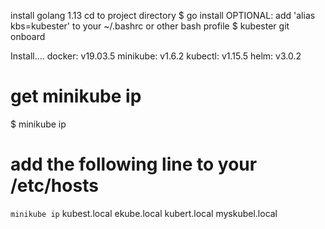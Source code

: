install golang 1.13
cd to project directory
$ go install
OPTIONAL: add 'alias kbs=kubester' to your ~/.bashrc or other bash profile
$ kubester git onboard


Install....
docker: v19.03.5
minikube: v1.6.2
kubectl: v1.15.5
helm: v3.0.2


# get minikube ip
$ minikube ip
# add the following line to your /etc/hosts
`minikube ip` kubest.local ekube.local kubert.local myskubel.local